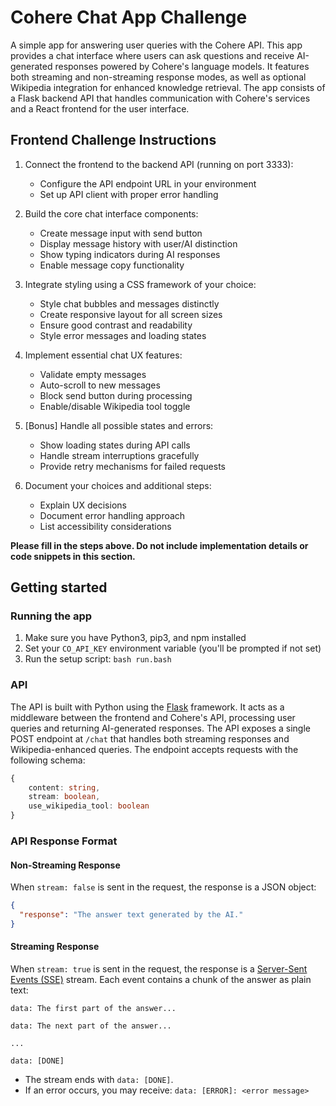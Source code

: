 # Cohere Chat App Challenge

A simple app for answering user queries with the Cohere API. This app provides a chat interface where users can ask questions and receive AI-generated responses powered by Cohere's language models. It features both streaming and non-streaming response modes, as well as optional Wikipedia integration for enhanced knowledge retrieval. The app consists of a Flask backend API that handles communication with Cohere's services and a React frontend for the user interface.

## Frontend Challenge Instructions

1. Connect the frontend to the backend API (running on port 3333):

   - Configure the API endpoint URL in your environment
   - Set up API client with proper error handling

2. Build the core chat interface components:

   - Create message input with send button
   - Display message history with user/AI distinction
   - Show typing indicators during AI responses
   - Enable message copy functionality

3. Integrate styling using a CSS framework of your choice:

   - Style chat bubbles and messages distinctly
   - Create responsive layout for all screen sizes
   - Ensure good contrast and readability
   - Style error messages and loading states

4. Implement essential chat UX features:

   - Validate empty messages
   - Auto-scroll to new messages
   - Block send button during processing
   - Enable/disable Wikipedia tool toggle

5. [Bonus] Handle all possible states and errors:

   - Show loading states during API calls
   - Handle stream interruptions gracefully
   - Provide retry mechanisms for failed requests

6. Document your choices and additional steps:
   - Explain UX decisions
   - Document error handling approach
   - List accessibility considerations

**Please fill in the steps above. Do not include implementation details or code snippets in this section.**

## Getting started

### Running the app

1. Make sure you have Python3, pip3, and npm installed
2. Set your `CO_API_KEY` environment variable (you'll be prompted if not set)
3. Run the setup script: `bash run.bash`

### API

The API is built with Python using the [Flask](https://flask.palletsprojects.com/en/stable/) framework. It acts as a middleware between the frontend and Cohere's API, processing user queries and returning AI-generated responses. The API exposes a single POST endpoint at `/chat` that handles both streaming responses and Wikipedia-enhanced queries. The endpoint accepts requests with the following schema:

```TypeScript
{
    content: string,
    stream: boolean,
    use_wikipedia_tool: boolean
}
```

### API Response Format

#### Non-Streaming Response

When `stream: false` is sent in the request, the response is a JSON object:

```json
{
  "response": "The answer text generated by the AI."
}
```

#### Streaming Response

When `stream: true` is sent in the request, the response is a [Server-Sent Events (SSE)](https://developer.mozilla.org/en-US/docs/Web/API/Server-sent_events) stream. Each event contains a chunk of the answer as plain text:

```
data: The first part of the answer...

data: The next part of the answer...

...

data: [DONE]
```

- The stream ends with `data: [DONE]`.
- If an error occurs, you may receive: `data: [ERROR]: <error message>`
